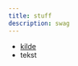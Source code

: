 ```yaml
---
title: stuff
description: swag
---
```


- [kilde](url.com)
- tekst


<content-table :headers="['tiss', 'tass']" :rows="[
	['blisj', 'blasj'],
]"></content-table>
